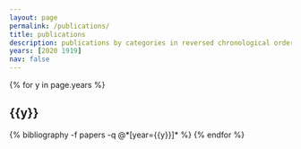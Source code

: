 ```yaml
---
layout: page
permalink: /publications/
title: publications
description: publications by categories in reversed chronological order. generated by jekyll-scholar.
years: [2020 1919]
nav: false
---
```


<div class="publications">

{% for y in page.years %}
  <h2 class="year">{{y}}</h2>
  {% bibliography -f papers -q @*[year={{y}}]* %}
{% endfor %}

</div>
